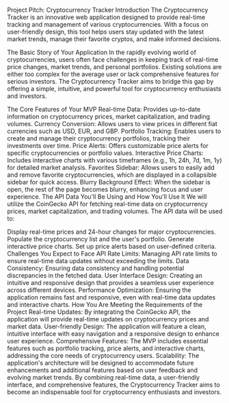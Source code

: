 Project Pitch: Cryptocurrency Tracker
Introduction
The Cryptocurrency Tracker is an innovative web application designed to provide real-time tracking and management of various cryptocurrencies. With a focus on user-friendly design, this tool helps users stay updated with the latest market trends, manage their favorite cryptos, and make informed decisions.

The Basic Story of Your Application
In the rapidly evolving world of cryptocurrencies, users often face challenges in keeping track of real-time price changes, market trends, and personal portfolios. Existing solutions are either too complex for the average user or lack comprehensive features for serious investors. The Cryptocurrency Tracker aims to bridge this gap by offering a simple, intuitive, and powerful tool for cryptocurrency enthusiasts and investors.

The Core Features of Your MVP
Real-time Data: Provides up-to-date information on cryptocurrency prices, market capitalization, and trading volumes.
Currency Conversion: Allows users to view prices in different fiat currencies such as USD, EUR, and GBP.
Portfolio Tracking: Enables users to create and manage their cryptocurrency portfolios, tracking their investments over time.
Price Alerts: Offers customizable price alerts for specific cryptocurrencies or portfolio values.
Interactive Price Charts: Includes interactive charts with various timeframes (e.g., 1h, 24h, 7d, 1m, 1y) for detailed market analysis.
Favorites Sidebar: Allows users to easily add and remove favorite cryptocurrencies, which are displayed in a collapsible sidebar for quick access.
Blurry Background Effect: When the sidebar is open, the rest of the page becomes blurry, enhancing focus and user experience.
The API Data You'll Be Using and How You'll Use It
We will utilize the CoinGecko API for fetching real-time data on cryptocurrency prices, market capitalization, and trading volumes. The API data will be used to:

Display real-time prices and 24-hour changes for major cryptocurrencies.
Populate the cryptocurrency list and the user's portfolio.
Generate interactive price charts.
Set up price alerts based on user-defined criteria.
Challenges You Expect to Face
API Rate Limits: Managing API rate limits to ensure real-time data updates without exceeding the limits.
Data Consistency: Ensuring data consistency and handling potential discrepancies in the fetched data.
User Interface Design: Creating an intuitive and responsive design that provides a seamless user experience across different devices.
Performance Optimization: Ensuring the application remains fast and responsive, even with real-time data updates and interactive charts.
How You Are Meeting the Requirements of the Project
Real-time Updates: By integrating the CoinGecko API, the application will provide real-time updates on cryptocurrency prices and market data.
User-friendly Design: The application will feature a clean, intuitive interface with easy navigation and a responsive design to enhance user experience.
Comprehensive Features: The MVP includes essential features such as portfolio tracking, price alerts, and interactive charts, addressing the core needs of cryptocurrency users.
Scalability: The application's architecture will be designed to accommodate future enhancements and additional features based on user feedback and evolving market trends.
By combining real-time data, a user-friendly interface, and comprehensive features, the Cryptocurrency Tracker aims to become an indispensable tool for cryptocurrency enthusiasts and investors.